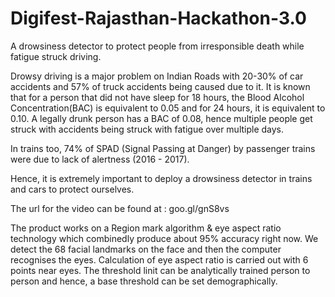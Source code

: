 # Digifest-Rajasthan-Hackathon-3.0
A drowsiness detector to protect people from irresponsible death while fatigue struck driving.

Drowsy driving is a major problem on Indian Roads with 20-30% of car accidents and 57% of truck accidents being caused due to it. It is known that for a person that did not have sleep for 18 hours, the Blood Alcohol Concentration(BAC) is equivalent to 0.05 and for 24 hours, it is equivalent to 0.10. A legally drunk person has a BAC of 0.08, hence multiple people get struck with accidents being struck with fatigue over multiple days.

In trains too, 74% of SPAD (Signal Passing at Danger) by passenger trains were due to lack of alertness (2016 - 2017).

Hence, it is extremely important to deploy a drowsiness detector in trains and cars to protect ourselves.

The url for the video can be found at : goo.gl/gnS8vs

The product works on a Region mark algorithm & eye aspect ratio technology which combinedly produce about 95% accuracy right now. We detect the 68 facial landmarks on the face and then the computer recognises the eyes. Calculation of eye aspect ratio is carried out with 6 points near eyes. The threshold linit can be analytically trained person to person and hence, a base threshold can be set demographically. 




